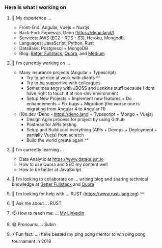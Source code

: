 ### Here is what I working on 

1. 🔭 My experience ...
    - Front-End: Angular, Vuejs + Nuxtjs
    - Back-End: Expressjs, Deno (https://deno.land/)
    - Services: AWS (EC2 - RDS - S3), Heroku, Mongodb.
    - Languages: JavaScript, Python, Rust
    - DataBase: Postgresql + MongoDB
    - Blog: [Better Fullstack](https://betterfullstack.com/), [Quora](https://www.quora.com/q/cgbxrlafulcelfjr?invite_code=WQivlx6TRLlqqnzZ1VHv), and [Medium](https://medium.com/@transonhoang)
2. 👋 I’m currently working on ...
    - Many insurance projects (Angular + Typescript)
        - Try to be nice at work with clients ^^
        - Try to be supportive with colleagues 
        - Sometimes angry with JBOSS and Jenkins stuff because I dont have right to touch it at non-dev environment
        - Setup New Projects + Implement new features + Do enhancements + Fix bugs + Migration (the worse one is migrating from Angular 4 to Angular 11)
    - i18n.dev (Deno - https://deno.land + Typescript + Mongo + Vuejs)
        - Design Agile process for project by using Github
        - Postman for APIs testing
        - Setup and Build cool everything (APIs + Devops + Deployment + partially Vuejs) from scratch
        - Build the world greate again ^^
        
3. 🌱 I’m currently learning ...
    - Data Analytic at https://www.dataquest.io
    - How to use Quora and SEO my content well
    - How to be better at JavaScript
    
4. 👯 I’m looking to collaborate on ... writing blog and sharing technical knowledge at [Better Fullstack](https://betterfullstack.com/) and [Quora](https://www.quora.com/q/cgbxrlafulcelfjr?invite_code=WQivlx6TRLlqqnzZ1VHv)
5. 🤔 I’m looking for help with ... RUST (https://www.rust-lang.org) ^^
6. 💬 Ask me about ... RUST
7. 📫 How to reach me: ... [My Linkedin](https://www.linkedin.com/in/hoangtranson/)
8. 😄 Pronouns: ... Subin
9. ⚡ Fun fact: ...I have beated my ping pong mentor to win ping pong tournament in 2018
